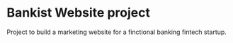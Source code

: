 # Bankist Website project

Project to build a marketing website for a finctional banking fintech startup.
